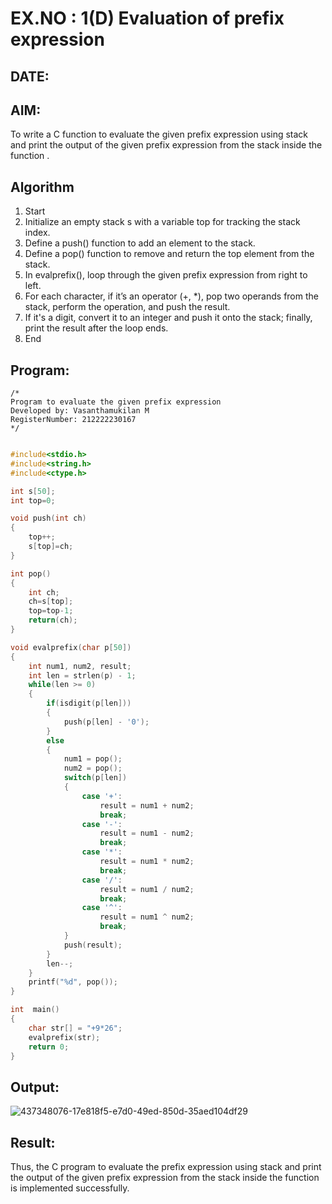 # EX.NO : 1(D) Evaluation of prefix expression
## DATE: 
## AIM:
To write a C function to evaluate the given prefix expression using stack and print the output of the given prefix expression from the stack inside the function . 

## Algorithm
1. Start 
2. Initialize an empty stack s with a variable top for tracking the stack index. 
3. Define a push() function to add an element to the stack. 
4. Define a pop() function to remove and return the top element from the stack. 
5. In evalprefix(), loop through the given prefix expression from right to left. 
6. For each character, if it’s an operator (+, *), pop two operands from the stack, perform the operation, and push the result. 
7. If it's a digit, convert it to an integer and push it onto the stack; finally, print the result after the loop ends. 
8. End 


## Program:
```
/*
Program to evaluate the given prefix expression
Developed by: Vasanthamukilan M
RegisterNumber: 212222230167
*/
```
```c

#include<stdio.h>
#include<string.h>
#include<ctype.h>

int s[50];
int top=0;

void push(int ch)
{
	top++;
	s[top]=ch;
}

int pop()
{
	int ch;
	ch=s[top];
	top=top-1;
	return(ch);
}

void evalprefix(char p[50])
{
    int num1, num2, result;
    int len = strlen(p) - 1;
    while(len >= 0)
    {
        if(isdigit(p[len]))
        {
            push(p[len] - '0');
        }
        else
        {
            num1 = pop();
            num2 = pop();
            switch(p[len])
            {
                case '+':
                    result = num1 + num2;
                    break;
                case '-':
                    result = num1 - num2;
                    break;
                case '*':
                    result = num1 * num2;
                    break;
                case '/':
                    result = num1 / num2;
                    break;
                case '^':
                    result = num1 ^ num2;
                    break;
            }
            push(result);
        }
        len--;
    }
    printf("%d", pop());
}

int  main()
{
    char str[] = "+9*26";
    evalprefix(str);
    return 0;
}

```

## Output:
![437348076-17e818f5-e7d0-49ed-850d-35aed104df29](https://github.com/user-attachments/assets/50f5334a-09c4-458d-84b1-1d341fa921d9)



## Result:
Thus, the C program to evaluate the prefix expression using stack and print the output of the given prefix expression from the stack inside the function is implemented successfully.
